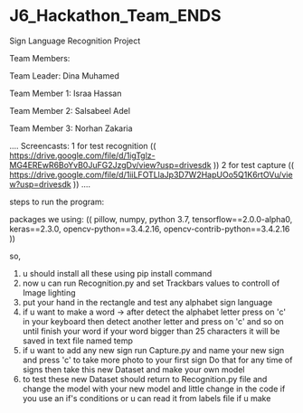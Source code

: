 # J6_Hackathon_Team_ENDS
Sign Language Recognition Project

Team Members:

Team Leader: Dina Muhamed


Team Member 1: Israa Hassan

Team Member 2: Salsabeel Adel

Team Member 3: Norhan Zakaria 

....
Screencasts: 1 for test recognition (( https://drive.google.com/file/d/1igTglz-MG4EREwR6BoYvB0JuFG2JzgDv/view?usp=drivesdk ))
             2 for test capture     (( https://drive.google.com/file/d/1iiLFOTLlaJp3D7W2HapUOo5Q1K6rtOVu/view?usp=drivesdk ))
....

steps to run the program:

packages we using: (( pillow, numpy, python 3.7, tensorflow==2.0.0-alpha0, keras==2.3.0, opencv-python==3.4.2.16, opencv-contrib-python==3.4.2.16 ))

so,
1. u should install all these using pip install command
2. now u can run Recognition.py and set Trackbars values to controll of Image lighting
3. put your hand in the rectangle and test any alphabet sign language
4. if u want to make a word -> after detect the alphabet letter press on 'c' in your keyboard then detect another letter and press on 'c' and so on until finish your word if your word  bigger than 25 characters it will be saved in text file named temp
5. if u want to add any new sign run Capture.py and name your new sign and press 'c' to take more photo to your first sign Do that for any time of signs then take this new Dataset and make your own model
6. to test these new Dataset should return to Recognition.py file and change the model with your new model and little change in the code if you use an if's conditions or u can read it from labels file if u make
